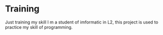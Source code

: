 # Training
Just training my skill
I m a student of imformatic in L2, this project is used to practice my skill of programming.
